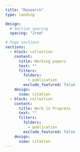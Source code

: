 ```yaml
---
title: "Research"
type: landing

design:
  # Section spacing
  spacing: "2rem"

# Page sections
sections:
  - block: collection
    content:
      title: Working papers
      text: ""
      filters:
        folders:
          - publication
        exclude_featured: false
    design:
      view: citation
  - block: collection
    content:
      title: Work in Progress
      text: ""
      filters:
        folders:
          - publication
        exclude_featured: false
    design:
      view: citation
---
```

